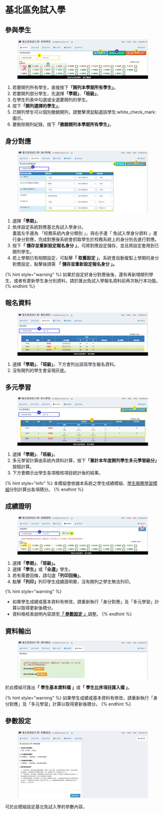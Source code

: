 # 基北區免試入學

## 參與學生

<figure><img src="../.gitbook/assets/kl-stud-list.png" alt=""><figcaption></figcaption></figure>

1. 若要開列所有學生，直接按&#x4E0B;**「開列本學期所有學生」**。
2. 若要開列部分學生，先選&#x64C7;**「學期」**、**「班級」**。
3. 在學生列表中勾選或全選要開列的學生。
4. 按&#x4E0B;**「開列選擇的學生」**。
5. 已開列學生可以個別撤銷開列，請雙擊滑鼠點選該學生:white\_check\_mark:圖示。
6. 要刪除開列紀錄，按&#x4E0B;**「撤銷開列本學期所有學生」**。

## 身分對應

<figure><img src="../.gitbook/assets/kl-kind-mirror.png" alt=""><figcaption></figcaption></figure>

1. 選&#x64C7;**「學期」**。
2. 依序設定系統對應基北免試入學身分。\
   畫面左手邊為 「校務系統內身分類別 」，與右手邊「 免試入學身分資料 」進行身分對應，完成對應後系統會抓取學生於校務系統上的身分別去進行對應。
3. 按&#x4E0B;**「 儲存並重新設定報名身分 」**，可將對應設定儲存，並且將設定套用到已開列學生。
4. 若上學期已有相關設定，可點&#x64CA;**「 取舊設定 」**，系統會自動複製上學期的身分對應設定，點擊後請需 **「 儲存並重新設定報名身分 」。**

{% hint style="warning" %}
如果於設定好身分對應後後，還有再新增開列學生，或者有更新學生身分別資料，請於匯出免試入學報名資料前再次執行本功能。
{% endhint %}

## 報名資料

<figure><img src="../.gitbook/assets/kl-stud-kind.png" alt=""><figcaption></figcaption></figure>

1. 選&#x64C7;**「學期」**、**「班級」**，下方會列出該班學生報名資料。
2. 沒有開列的學生會呈現灰底。

## 多元學習

<figure><img src="../.gitbook/assets/kl-multi-learn.png" alt=""><figcaption></figcaption></figure>

1. 選&#x64C7;**「學期」**、**「班級」**。
2. 多元學習計算由系統內資料計算，按&#x4E0B;**「重計本年度開列學生多元學習級分」**&#x6309;鈕計算。
3. 下方會顯示出學生各項檢核項目統計後的結果。

{% hint style="info" %}
本模組會依據本系統之學生成績模組、[學生服務學習模組](../undefined/sheng-fu.md)分別計算出各項積分。
{% endhint %}

## 成績證明

<figure><img src="../.gitbook/assets/kl-transcript.png" alt=""><figcaption></figcaption></figure>

1. 選&#x64C7;**「學期」**、**「班級」。**
2. 選&#x64C7;**「學生」**&#x6216;**「全選」**&#x5B78;生。
3. 若有需要回條，請勾&#x9078;**「列印回條」**。
4. 點&#x64CA;**「列印」**&#x5217;印學生成績證明單，沒有開列之學生無法列印。

{% hint style="warning" %}
* 如果學生成績或基本資料有修改，請重新執行「身分對應」及「多元學習」計算以取得更新後積分。
* 資料檢核表說明內容請至[**「 參數設定 」**](ji-bei-qu-mian-shi-ru-xue.md#can-shu-she-ding)調整。
{% endhint %}

## 資料輸出

<figure><img src="../.gitbook/assets/kl-output.png" alt=""><figcaption></figcaption></figure>

於此模組可匯&#x51FA;**「 學生基本資料檔 」**&#x6216;**「 學生比序項目匯入檔 」**。

{% hint style="warning" %}
如果學生成績或基本資料有修改，請重新執行「身分對應」及「多元學習」計算以取得更新後積分。
{% endhint %}

## 參數設定

<figure><img src="../.gitbook/assets/kl-params.png" alt=""><figcaption></figcaption></figure>

可於此模組設定基北免試入學的參數內容。
